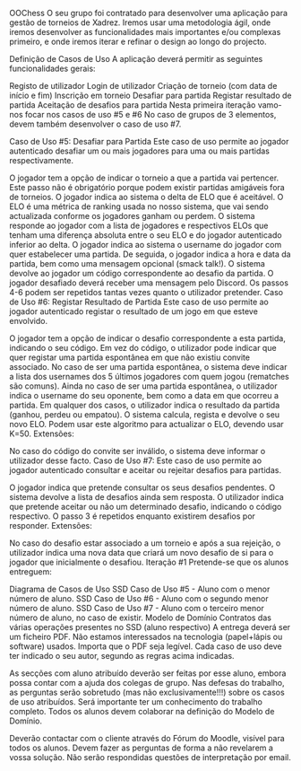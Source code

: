 OOChess
O seu grupo foi contratado para desenvolver uma aplicação para gestão de torneios de Xadrez. Iremos usar uma metodologia ágil, onde iremos desenvolver as funcionalidades mais importantes e/ou complexas primeiro, e onde iremos iterar e refinar o design ao longo do projecto.

Definição de Casos de Uso
A aplicação deverá permitir as seguintes funcionalidades gerais:

Registo de utilizador
Login de utilizador
Criação de torneio (com data de início e fim)
Inscrição em torneio
Desafiar para partida
Registar resultado de partida
Aceitação de desafios para partida
Nesta primeira iteração vamo-nos focar nos casos de uso #5 e #6 No caso de grupos de 3 elementos, devem também desenvolver o caso de uso #7.

Caso de Uso #5: Desafiar para Partida
Este caso de uso permite ao jogador autenticado desafiar um ou mais jogadores para uma ou mais partidas respectivamente.

O jogador tem a opção de indicar o torneio a que a partida vai pertencer. Este passo não é obrigatório porque podem existir partidas amigáveis fora de torneios.
O jogador indica ao sistema o delta de ELO que é aceitável. O ELO é uma métrica de ranking usada no nosso sistema, que vai sendo actualizada conforme os jogadores ganham ou perdem.
O sistema responde ao jogador com a lista de jogadores e respectivos ELOs que tenham uma diferença absoluta entre o seu ELO e do jogador autenticado inferior ao delta.
O jogador indica ao sistema o username do jogador com quer estabelecer uma partida.
De seguida, o jogador indica a hora e data da partida, bem como uma mensagem opcional (smack talk!).
O sistema devolve ao jogador um código correspondente ao desafio da partida. O jogador desafiado deverá receber uma mensagem pelo Discord.
Os passos 4-6 podem ser repetidos tantas vezes quanto o utilizador pretender.
Caso de Uso #6: Registar Resultado de Partida
Este caso de uso permite ao jogador autenticado registar o resultado de um jogo em que esteve envolvido.

O jogador tem a opção de indicar o desafio correspondente a esta partida, indicando o seu código.
Em vez do código, o utilizador pode indicar que quer registar uma partida espontânea em que não existiu convite associado.
No caso de ser uma partida espontânea, o sistema deve indicar a lista dos usernames dos 5 últimos jogadores com quem jogou (rematches são comuns).
Ainda no caso de ser uma partida espontânea, o utilizador indica o username do seu oponente, bem como a data em que ocorreu a partida.
Em qualquer dos casos, o utilizador indica o resultado da partida (ganhou, perdeu ou empatou).
O sistema calcula, regista e devolve o seu novo ELO. Podem usar este algoritmo para actualizar o ELO, devendo usar K=50.
Extensões:

No caso do código do convite ser inválido, o sistema deve informar o utilizador desse facto.
Caso de Uso #7: 
Este caso de uso permite ao jogador autenticado consultar e aceitar ou rejeitar desafios para partidas.

O jogador indica que pretende consultar os seus desafios pendentes.
O sistema devolve a lista de desafios ainda sem resposta.
O utilizador indica que pretende aceitar ou não um determinado desafio, indicando o código respectivo.
O passo 3 é repetidos enquanto existirem desafios por responder.
Extensões:

No caso do desafio estar associado a um torneio e após a sua rejeição, o utilizador indica uma nova data que criará um novo desafio de si para o jogador que inicialmente o desafiou.
Iteração #1
Pretende-se que os alunos entreguem:

Diagrama de Casos de Uso
SSD Caso de Uso #5 - Aluno com o menor número de aluno.
SSD Caso de Uso #6 - Aluno com o segundo menor número de aluno.
SSD Caso de Uso #7 - Aluno com o terceiro menor número de aluno, no caso de existir.
Modelo de Domínio
Contratos das várias operações presentes no SSD (aluno respectivo)
A entrega deverá ser um ficheiro PDF. Não estamos interessados na tecnologia (papel+lápis ou software) usados. Importa que o PDF seja legível. Cada caso de uso deve ter indicado o seu autor, segundo as regras acima indicadas.

As secções com aluno atribuído deverão ser feitas por esse aluno, embora possa contar com a ajuda dos colegas de grupo. Nas defesas do trabalho, as perguntas serão sobretudo (mas não exclusivamente!!!) sobre os casos de uso atribuídos. Será importante ter um conhecimento do trabalho completo. Todos os alunos devem colaborar na definição do Modelo de Domínio.

Deverão contactar com o cliente através do Fórum do Moodle, visível para todos os alunos. Devem fazer as perguntas de forma a não revelarem a vossa solução. Não serão respondidas questões de interpretação por email.
